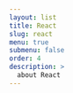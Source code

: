 ```yaml
---
layout: list
title: React
slug: react
menu: true
submenu: false
order: 4
description: >
  about React
---
```


